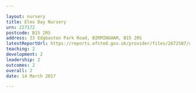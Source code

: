 ```yaml
---

layout: nursery
title: Elms Day Nursery
urn: 227172
postcode: B15 2RS
address: 33 Edgbaston Park Road, BIRMINGHAM, B15 2RS
latestReportUrl: https://reports.ofsted.gov.uk/provider/files/2672587/urn/227172.pdf
teaching: 2
development: 2
leadership: 2
outcomes: 2
overall: 2
date: 14 March 2017

---
```

